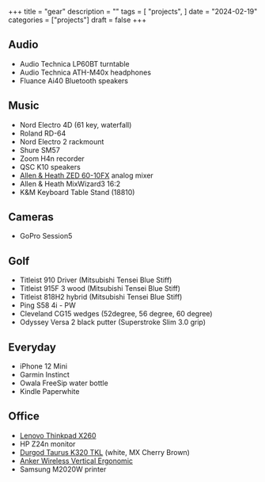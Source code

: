 +++
title = "gear"
description = ""
tags = [
    "projects",
]
date = "2024-02-19"
categories = ["projects"]
draft = false
+++

## Audio

- Audio Technica LP60BT turntable
- Audio Technica ATH-M40x headphones
- Fluance Ai40 Bluetooth speakers

## Music

- Nord Electro 4D (61 key, waterfall)
- Roland RD-64
- Nord Electro 2 rackmount
- Shure SM57
- Zoom H4n recorder
- QSC K10 speakers
- [Allen & Heath ZED 60-10FX](https://www.amazon.ca/Allen-Heath-Multi-Purpose-6-Channel-Connectivity/dp/B009G1SHS6/ref=sr_1_1?dchild=1&keywords=allen+heath+zed60+10fx&qid=1598399699&sr=8-1) analog mixer
- Allen & Heath MixWizard3 16:2
- K&M Keyboard Table Stand (18810)

## Cameras

- GoPro Session5

## Golf

- Titleist 910 Driver (Mitsubishi Tensei Blue Stiff)
- Titleist 915F 3 wood (Mitsubishi Tensei Blue Stiff)
- Titleist 818H2  hybrid (Mitsubishi Tensei Blue Stiff)
- Ping S58 4i - PW
- Cleveland CG15 wedges (52degree, 56 degree, 60 degree)
- Odyssey Versa 2 black putter (Superstroke Slim 3.0 grip)

## Everyday

- iPhone 12 Mini
- Garmin Instinct
- Owala FreeSip water bottle
- Kindle Paperwhite

## Office

- [Lenovo Thinkpad X260](https://www.lenovo.com/ca/en/laptops/thinkpad/thinkpad-x/ThinkPad-X260/p/22TP2TX2600)
- HP Z24n monitor
- [Durgod Taurus K320 TKL](https://www.amazon.ca/dp/B07B8DS585/ref=twister_B07HLSXSJK?_encoding=UTF8&psc=1) (white, MX Cherry Brown)
- [Anker Wireless Vertical Ergonomic](https://www.amazon.ca/Anker-Wireless-Vertical-Ergonomic-Optical/dp/B00FGI2QVC)
- Samsung M2020W printer

